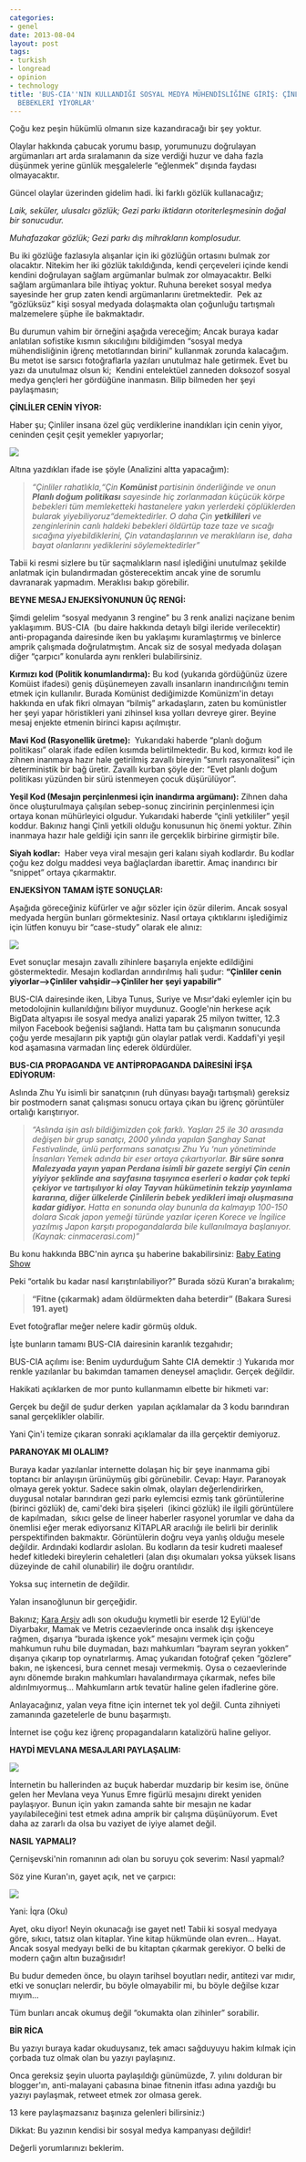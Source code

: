 ```yaml
---
categories:
- genel
date: 2013-08-04
layout: post
tags:
- turkish
- longread
- opinion
- technology
title: 'BUS-CIA''NIN KULLANDIĞI SOSYAL MEDYA MÜHENDİSLİĞİNE GİRİŞ: ÇİNLİLER DOĞMAMIŞ
  BEBEKLERİ YİYORLAR'
---
```


Çoğu kez peşin hükümlü olmanın size kazandıracağı bir şey yoktur. 

  

Olaylar hakkında çabucak yorumu basıp, yorumunuzu doğrulayan argümanları art arda sıralamanın da size verdiği huzur ve daha fazla düşünmek yerine günlük meşgalelerle “eğlenmek” dışında faydası olmayacaktır. 

  

Güncel olaylar üzerinden gidelim hadi. İki farklı gözlük kullanacağız;

  

_Laik, seküler, ulusalcı gözlük; Gezi parkı iktidarın otoriterleşmesinin doğal bir sonucudur._ 

_Muhafazakar gözlük; Gezi parkı dış mihrakların komplosudur._

  

Bu iki gözlüğe fazlasıyla alışanlar için iki gözlüğün ortasını bulmak zor olacaktır. Nitekim her iki gözlük takıldığında, kendi çerçeveleri içinde kendi kendini doğrulayan sağlam argümanlar bulmak zor olmayacaktır. Belki sağlam argümanlara bile ihtiyaç yoktur. Ruhuna bereket sosyal medya sayesinde her grup zaten kendi argümanlarını üretmektedir.  Pek az “gözlüksüz” kişi sosyal medyada dolaşmakta olan çoğunluğu tartışmalı malzemelere şüphe ile bakmaktadır.

  

Bu durumun vahim bir örneğini aşağıda vereceğim; Ancak buraya kadar anlatılan sofistike kısmın sıkıcılığını bildiğimden “sosyal medya mühendisliğinin iğrenç metotlarından birini” kullanmak zorunda kalacağım. Bu metot ise sarsıcı fotoğraflarla yazıları unutulmaz hale getirmek. Evet bu yazı da unutulmaz olsun ki;  Kendini entelektüel zanneden doksozof sosyal medya gençleri her gördüğüne inanmasın. Bilip bilmeden her şeyi paylaşmasın;

  

**ÇİNLİLER CENİN YİYOR:**

  

Haber şu; Çinliler insana özel güç verdiklerine inandıkları için cenin yiyor, ceninden çeşit çeşit yemekler yapıyorlar;

  

[![](/images/33157-cinliler-cenin-mi-yiyor.jpg)](https://suatatan.wordpress.com/wp-content/uploads/2013/08/33157-cinliler-cenin-mi-yiyor.jpg)

  

Altına yazdıkları ifade ise şöyle (Analizini altta yapacağım):

  

> _“Çinliler rahatlıkla,“Çin **Komünist** partisinin önderliğinde ve onun **Planlı doğum** **politikası** sayesinde hiç zorlanmadan küçücük körpe bebekleri tüm memleketteki hastanelere yakın yerlerdeki çöplüklerden bularak yiyebiliyoruz“demektedirler. O daha Çin **yetkilileri** ve zenginlerinin canlı haldeki bebekleri öldürtüp taze taze ve sıcağı sıcağına yiyebildiklerini, Çin vatandaşlarının ve meraklıların ise, daha bayat olanlarını yediklerini söylemektedirler”_

Tabii ki resmi sizlere bu tür saçmalıkların nasıl işlediğini unutulmaz şekilde anlatmak için bulandırmadan gösterecektim ancak yine de sorumlu davranarak yapmadım. Meraklısı bakıp görebilir.

  

**BEYNE MESAJ ENJEKSİYONUNUN ÜÇ RENGİ:**

  

Şimdi gelelim “sosyal medyanın 3 rengine” bu 3 renk analizi naçizane benim yaklaşımım. BUS-CIA  (bu daire hakkında detaylı bilgi ileride verilecektir) anti-propaganda dairesinde iken bu yaklaşımı kuramlaştırmış ve binlerce amprik çalışmada doğrulatmıştım. Ancak siz de sosyal medyada dolaşan diğer “çarpıcı” konularda aynı renkleri bulabilirsiniz.

  

**Kırmızı kod (Politik konumlandırma):** Bu kod (yukarıda gördüğünüz üzere Komüist ifadesi) geniş düşünemeyen zavallı insanların inandırıcılığını temin etmek için kullanılır. Burada Komünist dediğimizde Komünizm'in detayı hakkında en ufak fikri olmayan “bilmiş” arkadaşların, zaten bu komünistler her şeyi yapar höristikleri yani zihinsel kısa yolları devreye girer. Beyine mesaj enjekte etmenin birinci kapısı açılmıştır.

  

**Mavi Kod (Rasyonellik üretme):**  Yukarıdaki haberde “planlı doğum politikası” olarak ifade edilen kısımda belirtilmektedir. Bu kod, kırmızı kod ile zihnen inanmaya hazır hale getirilmiş zavallı bireyin “sınırlı rasyonalitesi” için deterministik bir bağ üretir. Zavallı kurban şöyle der: “Evet planlı doğum politikası yüzünden bir sürü istenmeyen çocuk düşürülüyor”.

  

**Yeşil Kod (Mesajın perçinlenmesi için inandırma argümanı):** Zihnen daha önce oluşturulmaya çalışılan sebep-sonuç zincirinin perçinlenmesi için ortaya konan mühürleyici olgudur. Yukarıdaki haberde “çinli yetkililer” yeşil koddur. Bakınız hangi Çinli yetkili olduğu konusunun hiç önemi yoktur. Zihin inanmaya hazır hale geldiği için sanrı ile gerçeklik birbirine girmiştir bile.

  

**Siyah kodlar:**  Haber veya viral mesajın geri kalanı siyah kodlardır. Bu kodlar çoğu kez dolgu maddesi veya bağlaçlardan ibarettir. Amaç inandırıcı bir “snippet” ortaya çıkarmaktır.

  

**ENJEKSİYON TAMAM İŞTE SONUÇLAR:**

Aşağıda göreceğiniz küfürler ve ağır sözler için özür dilerim. Ancak sosyal medyada hergün bunları görmektesiniz. Nasıl ortaya çıktıklarını işlediğimiz için lütfen konuyu bir “case-study” olarak ele alınız:

  

[![](/images/d6f42-sosyal-medya-okumadan-kufuretme-hastaligi.png)](https://suatatan.wordpress.com/wp-content/uploads/2013/08/d6f42-sosyal-medya-okumadan-kufuretme-hastaligi.png)

  

Evet sonuçlar mesajın zavallı zihinlere başarıyla enjekte edildiğini göstermektedir. Mesajın kodlardan arındırılmış hali şudur: **“Çinliler cenin yiyorlar–>Çinliler vahşidir–>Çinliler her şeyi yapabilir”**

BUS-CIA dairesinde iken, Libya Tunus, Suriye ve Mısır'daki eylemler için bu metodolojinin kullanıldığını biliyor muydunuz. Google'nin herkese açık BigData altyapısı ile sosyal medya analizi yaparak 25 milyon twitter, 12.3 milyon Facebook beğenisi sağlandı. Hatta tam bu çalışmanın sonucunda çoğu yerde mesajların pik yaptığı gün olaylar patlak verdi. Kaddafi'yi yeşil kod aşamasına varmadan linç ederek öldürdüler.

  

**BUS-CIA PROPAGANDA VE ANTİPROPAGANDA DAİRESİNİ İFŞA EDİYORUM:**

  

Aslında Zhu Yu isimli bir sanatçının (ruh dünyası bayağı tartışmalı) gereksiz bir postmodern sanat çalışması sonucu ortaya çıkan bu iğrenç görüntüler ortalığı karıştırıyor.

  

> _“Aslında işin aslı bildiğimizden çok farklı. Yaşları 25 ile 30 arasında değişen bir grup sanatçı, 2000 yılında yapılan Şanghay Sanat Festivalinde, ünlü performans sanatçısı Zhu Yu ‘nun yönetiminde İnsanları Yemek adında bir eser ortaya çıkartıyorlar. **Bir süre sonra Malezyada yayın yapan Perdana isimli bir gazete sergiyi Çin cenin yiyiyor şeklinde ana sayfasına taşıyınca eserleri o kadar çok tepki çekiyor ve tartışılıyor ki olay Tayvan hükümetinin tekzip yayınlama kararına, diğer ülkelerde Çinlilerin bebek yedikleri imajı oluşmasına kadar gidiyor.** Hatta en sonunda olay bununla da kalmayıp 100-150 dolara Sıcak japon yemeği türünde yazılar içeren Korece ve İngilice yazılmış Japon karşıtı propogandalarda bile kullanılmaya başlanıyor. (Kaynak: cinmacerasi.com)”_

  

Bu konu hakkında BBC'nin ayrıca şu haberine bakabilirsiniz: [Baby Eating Show](http://news.bbc.co.uk/2/hi/entertainment/2624797.stm)

  

Peki “ortalık bu kadar nasıl karıştırılabiliyor?” Burada sözü Kuran'a bırakalım;

  

> **“Fitne (çıkarmak) adam öldürmekten daha beterdir” (Bakara Suresi 191. ayet)**

  

Evet fotoğraflar meğer nelere kadir görmüş olduk.

  

İşte bunların tamamı BUS-CIA dairesinin karanlık tezgahıdır;

  

BUS-CIA açılımı ise: Benim uydurduğum Sahte CIA demektir :) Yukarıda mor renkle yazılanlar bu bakımdan tamamen deneysel amaçlıdır. Gerçek değildir.

  

Hakikati açıklarken de mor punto kullanmamın elbette bir hikmeti var: 

  

Gerçek bu değil de şudur derken  yapılan açıklamalar da 3 kodu barındıran sanal gerçeklikler olabilir.

  

Yani Çin'i temize çıkaran sonraki açıklamalar da illa gerçektir demiyoruz.

  

**PARANOYAK MI OLALIM?**

  

Buraya kadar yazılanlar internette dolaşan hiç bir şeye inanmama gibi toptancı bir anlayışın ürünüymüş gibi görünebilir. Cevap: Hayır. Paranoyak olmaya gerek yoktur. Sadece sakin olmak, olayları değerlendirirken, duygusal notalar barındıran gezi parkı eylemcisi ezmiş tank görüntülerine (birinci gözlük) de, cami'deki bira şişeleri  (ikinci gözlük) ile ilgili görüntülere de kapılmadan,  sıkıcı gelse de lineer haberler rasyonel yorumlar ve daha da önemlisi eğer merak ediyorsanız KİTAPLAR aracılığı ile belirli bir derinlik perspektifinden bakmaktır. Görüntülerin doğru veya yanlış olduğu mesele değildir. Ardındaki kodlardır aslolan. Bu kodların da tesir kudreti maalesef hedef kitledeki bireylerin cehaletleri (alan dışı okumaları yoksa yüksek lisans düzeyinde de cahil olunabilir) ile doğru orantılıdır.

Yoksa suç internetin de değildir. 

  

Yalan insanoğlunun bir gerçeğidir. 

  

Bakınız; [Kara Arşiv](http://blog.suatatan.com/2013/07/kara-arsiv-12-eylul-karanlk-yuzu.html#.Uf7R9nBlVWM) adlı son okuduğu kıymetli bir eserde 12 Eylül'de Diyarbakır, Mamak ve Metris cezaevlerinde onca insalık dışı işkenceye rağmen, dışarıya “burada işkence yok” mesajını vermek için çoğu mahkumun ruhu bile duymadan, bazı mahkumları “bayram seyran yokken” dışarıya çıkarıp top oynatırlarmış. Amaç yukarıdan fotoğraf çeken “gözlere” bakın, ne işkencesi, bura cennet mesajı vermekmiş. Oysa o cezaevlerinde aynı dönemde bırakın mahkumları havalandırmaya çıkarmak, nefes bile aldırılmıyormuş… Mahkumların artık tevatür haline gelen ifadlerine göre.

  

Anlayacağınız, yalan veya fitne için internet tek yol değil. Cunta zihniyeti zamanında gazetelerle de bunu başarmıştı. 

  

İnternet ise çoğu kez iğrenç propagandaların katalizörü haline geliyor.

  

**HAYDİ MEVLANA MESAJLARI PAYLAŞALIM:**

[![](/images/226b6-mevlana.jpg)](https://suatatan.wordpress.com/wp-content/uploads/2013/08/226b6-mevlana.jpg)

  

  

İnternetin bu hallerinden az buçuk haberdar muzdarip bir kesim ise, önüne gelen her Mevlana veya Yunus Emre figürlü mesajını direkt yeniden paylaşıyor. Bunun için yakın zamanda sahte bir mesajın ne kadar yayılabileceğini test etmek adına amprik bir çalışma düşünüyorum. Evet daha az zararlı da olsa bu vaziyet de iyiye alamet değil.

  

**NASIL YAPMALI?**

Çernişevski'nin romanının adı olan bu soruyu çok severim: Nasıl yapmalı?

Söz yine Kuran'ın, gayet açık, net ve çarpıcı:

  

[![](/images/32224-ikra.jpg)](https://suatatan.wordpress.com/wp-content/uploads/2013/08/32224-ikra.jpg)

  

Yani: İqra (Oku)

  

Ayet, oku diyor! Neyin okunacağı ise gayet net! Tabii ki sosyal medyaya göre, sıkıcı, tatsız olan kitaplar. Yine kitap hükmünde olan evren… Hayat. Ancak sosyal medyayı belki de bu kitaptan çıkarmak gerekiyor. O belki de modern çağın altın buzağısıdır!

  

Bu budur demeden önce, bu olayın tarihsel boyutları nedir, antitezi var mıdır, etki ve sonuçları nelerdir, bu böyle olmayabilir mi, bu böyle değilse kızar mıyım…

  

Tüm bunları ancak okumuş değil “okumakta olan zihinler” sorabilir.

  

**BİR RİCA**

Bu yazıyı buraya kadar okuduysanız, tek amacı sağduyuyu hakim kılmak için çorbada tuz olmak olan bu yazıyı paylaşınız.   

Onca gereksiz şeyin uluorta paylaşıldığı günümüzde, 7. yılını dolduran bir blogger'ın, anti-malayani çabasına binae fitnenin itfası adına yazdığı bu yazıyı paylaşmak, retweet etmek zor olmasa gerek.

13 kere paylaşmazsanız başınıza gelenleri bilirsiniz:)

  

Dikkat: Bu yazının kendisi bir sosyal medya kampanyası değildir!

  

Değerli yorumlarınızı beklerim.
